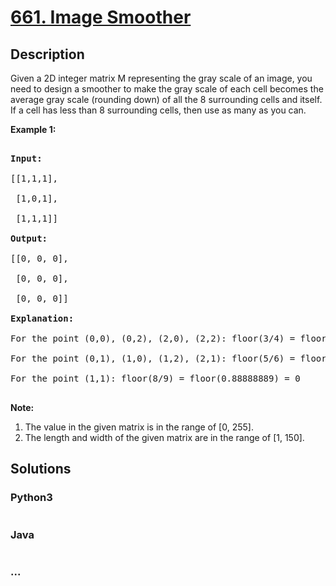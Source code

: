# [661. Image Smoother](https://leetcode.com/problems/image-smoother)

## Description
<p>Given a 2D integer matrix M representing the gray scale of an image, you need to design a smoother to make the gray scale of each cell becomes the average gray scale (rounding down) of all the 8 surrounding cells and itself.  If a cell has less than 8 surrounding cells, then use as many as you can.</p>

<p><b>Example 1:</b><br />
<pre>
<b>Input:</b>
[[1,1,1],
 [1,0,1],
 [1,1,1]]
<b>Output:</b>
[[0, 0, 0],
 [0, 0, 0],
 [0, 0, 0]]
<b>Explanation:</b>
For the point (0,0), (0,2), (2,0), (2,2): floor(3/4) = floor(0.75) = 0
For the point (0,1), (1,0), (1,2), (2,1): floor(5/6) = floor(0.83333333) = 0
For the point (1,1): floor(8/9) = floor(0.88888889) = 0
</pre>
</p>

<p><b>Note:</b><br>
<ol>
<li>The value in the given matrix is in the range of [0, 255].</li>
<li>The length and width of the given matrix are in the range of [1, 150].</li>
</ol>
</p>


## Solutions


### Python3

```python

```

### Java

```java

```

### ...
```

```
